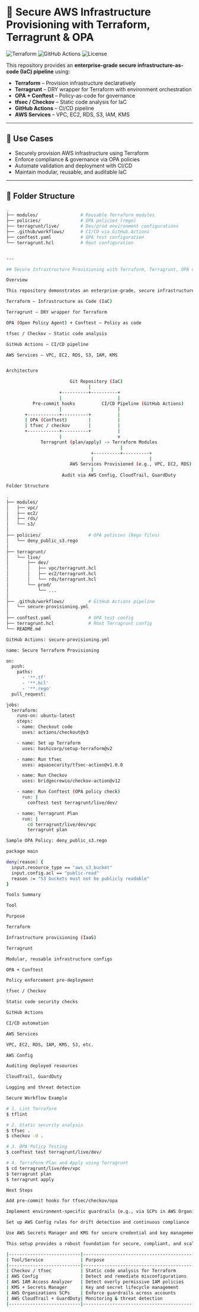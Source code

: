 # 🔐 Secure AWS Infrastructure Provisioning with Terraform, Terragrunt & OPA

![Terraform](https://img.shields.io/badge/Terraform-v1.5+-informational?logo=terraform)
![GitHub Actions](https://img.shields.io/github/workflow/status/<your-org>/<your-repo>/Secure%20Terraform%20Provisioning?logo=github)
![License](https://img.shields.io/github/license/<your-org>/<your-repo>)

This repository provides an **enterprise-grade secure infrastructure-as-code (IaC) pipeline** using:

- **Terraform** – Provision infrastructure declaratively
- **Terragrunt** – DRY wrapper for Terraform with environment orchestration
- **OPA + Conftest** – Policy-as-code for governance
- **tfsec / Checkov** – Static code analysis for IaC
- **GitHub Actions** – CI/CD pipeline
- **AWS Services** – VPC, EC2, RDS, S3, IAM, KMS

---

## 📌 Use Cases

- Securely provision AWS infrastructure using Terraform
- Enforce compliance & governance via OPA policies
- Automate validation and deployment with CI/CD
- Maintain modular, reusable, and auditable IaC

---

## 📁 Folder Structure

```bash
.
├── modules/                # Reusable Terraform modules
├── policies/               # OPA policies (rego)
├── terragrunt/live/        # Dev/prod environment configurations
├── .github/workflows/      # CI/CD via GitHub Actions
├── conftest.yaml           # OPA test configuration
└── terragrunt.hcl          # Root configuration


---

## Secure Infrastructure Provisioning with Terraform, Terragrunt, OPA on AWS

Overview

This repository demonstrates an enterprise-grade, secure infrastructure provisioning workflow using the following tools:

Terraform – Infrastructure as Code (IaC)

Terragrunt – DRY wrapper for Terraform

OPA (Open Policy Agent) + Conftest – Policy as code

tfsec / Checkov – Static code analysis

GitHub Actions – CI/CD pipeline

AWS Services – VPC, EC2, RDS, S3, IAM, KMS


Architecture

                        Git Repository (IaC)
                               |
                    +----------+----------+
                    |                     |
          Pre-commit hooks          CI/CD Pipeline (GitHub Actions)
                    |                     |
       +------------+----------+          |
       | OPA (Conftest)        |          |
       | tfsec / checkov       |          |
       +------------+----------+          |
                    |                     v
             Terragrunt (plan/apply) -> Terraform Modules
                                           |
                                +----------+----------+
                                |                     |
                        AWS Services Provisioned (e.g., VPC, EC2, RDS)
                                |
                     Audit via AWS Config, CloudTrail, GuardDuty

Folder Structure

.
├── modules/
│   ├── vpc/
│   ├── ec2/
│   ├── rds/
│   └── s3/
│
├── policies/                  # OPA policies (Rego files)
│   └── deny_public_s3.rego
│
├── terragrunt/
│   └── live/
│       ├── dev/
│       │   ├── vpc/terragrunt.hcl
│       │   ├── ec2/terragrunt.hcl
│       │   └── rds/terragrunt.hcl
│       └── prod/
│           └── ...
│
├── .github/workflows/         # GitHub Actions pipeline
│   └── secure-provisioning.yml
│
├── conftest.yaml              # OPA test config
├── terragrunt.hcl             # Root Terragrunt config
└── README.md

GitHub Actions: secure-provisioning.yml

name: Secure Terraform Provisioning

on:
  push:
    paths:
      - '**.tf'
      - '**.hcl'
      - '**.rego'
  pull_request:

jobs:
  terraform:
    runs-on: ubuntu-latest
    steps:
    - name: Checkout code
      uses: actions/checkout@v3

    - name: Set up Terraform
      uses: hashicorp/setup-terraform@v2

    - name: Run tfsec
      uses: aquasecurity/tfsec-action@v1.0.0

    - name: Run Checkov
      uses: bridgecrewio/checkov-action@v12

    - name: Run Conftest (OPA policy check)
      run: |
        conftest test terragrunt/live/dev/

    - name: Terragrunt Plan
      run: |
        cd terragrunt/live/dev/vpc
        terragrunt plan

Sample OPA Policy: deny_public_s3.rego

package main

deny[reason] {
  input.resource_type == "aws_s3_bucket"
  input.config.acl == "public-read"
  reason := "S3 buckets must not be publicly readable"
}

Tools Summary

Tool

Purpose

Terraform

Infrastructure provisioning (IaaS)

Terragrunt

Modular, reusable infrastructure configs

OPA + Conftest

Policy enforcement pre-deployment

tfsec / Checkov

Static code security checks

GitHub Actions

CI/CD automation

AWS Services

VPC, EC2, RDS, IAM, KMS, S3, etc.

AWS Config

Auditing deployed resources

CloudTrail, GuardDuty

Logging and threat detection

Secure Workflow Example

# 1. Lint Terraform
$ tflint

# 2. Static security analysis
$ tfsec .
$ checkov -d .

# 3. OPA Policy Testing
$ conftest test terragrunt/live/dev/

# 4. Terraform Plan and Apply using Terragrunt
$ cd terragrunt/live/dev/vpc
$ terragrunt plan
$ terragrunt apply

Next Steps

Add pre-commit hooks for tfsec/checkov/opa

Implement environment-specific guardrails (e.g., via SCPs in AWS Organizations)

Set up AWS Config rules for drift detection and continuous compliance

Use AWS Secrets Manager and KMS for secure credential and key management

This setup provides a robust foundation for secure, compliant, and scalable cloud infrastructure provisioning.

|---------------------------|----------------------------------------------|
| Tool/Service              | Purpose                                      |
|---------------------------|----------------------------------------------|
| Checkov / tfsec           | Static code analysis for Terraform           |
| AWS Config                | Detect and remediate misconfigurations       |
| AWS IAM Access Analyzer   | Detect overly permissive IAM policies        |
| KMS + Secrets Manager     | Key and secret lifecycle management          |
| AWS Organizations SCPs    | Enforce guardrails across accounts           |
| AWS CloudTrail + GuardDuty| Monitoring & threat detection                |
|---------------------------|----------------------------------------------|

